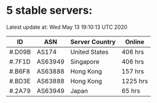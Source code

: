 # 5 stable servers:

Latest update at: Wed May 13 19:10:13 UTC 2020

| ID | ASN | Server Country | Online |
| -- | --- | -------------- | ------ |
| #.D09B | AS174 | United States | 406 hrs |
| #.7F1D | AS63949 | Singapore | 406 hrs |
| #.B6F8 | AS63888 | Hong Kong | 157 hrs |
| #.BD3E | AS63888 | Hong Kong | 1225 hrs |
| #.2A79 | AS63949 | Japan | 65 hrs |

